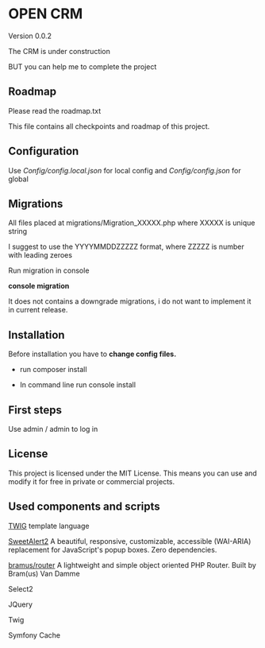 # OPEN CRM
Version 0.0.2

The CRM is under construction

BUT you can help me to complete the project

## Roadmap
Please read the roadmap.txt

This file contains all checkpoints and roadmap of this project.

## Configuration
Use *Config/config.local.json* for local config and *Config/config.json* for global

## Migrations
All files placed at migrations/Migration_XXXXX.php
where XXXXX is unique string

I suggest to use the YYYYMMDDZZZZZ format, where ZZZZZ is number with leading zeroes

Run migration in console

**console migration**

It does not contains a downgrade migrations, i do not want to implement it in current release.


## Installation
Before installation you have to **change config files.**

* run composer install

* In command line run console install


## First steps
Use admin / admin to log in


## License
This project is licensed under the MIT License. This means you can use and modify it for free in private or commercial projects.

## Used components and scripts

[TWIG](https://github.com/twigphp/Twig) template language

[SweetAlert2](https://github.com/sweetalert2/sweetalert2) A beautiful, responsive, customizable, accessible (WAI-ARIA) replacement for JavaScript's popup boxes. Zero dependencies.
                                                          
[bramus/router](https://github.com/bramus/router) A lightweight and simple object oriented PHP Router. Built by Bram(us) Van Damme

Select2

JQuery

Twig

Symfony Cache
